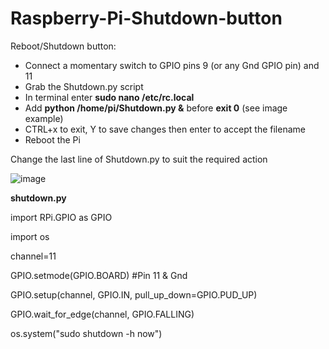 # Raspberry-Pi-Shutdown-button
Reboot/Shutdown button:
* Connect a momentary switch to GPIO pins 9 (or any Gnd GPIO pin) and 11
* Grab the Shutdown.py script
* In terminal enter **sudo nano /etc/rc.local**
* Add **python /home/pi/Shutdown.py &** before  **exit 0** (see image example)
* CTRL+x to exit, Y to save changes then enter to accept the filename
* Reboot the Pi

Change the last line of Shutdown.py to suit
the required action

![image](https://github.com/Mraanderson/Raspberry-Pi-Shutdown-button/assets/25564127/d7672b3a-ff1c-43f5-99a6-028757580ebb)


**shutdown.py**

import RPi.GPIO as GPIO

import os

channel=11

GPIO.setmode(GPIO.BOARD)
#Pin 11 & Gnd

GPIO.setup(channel, GPIO.IN, pull_up_down=GPIO.PUD_UP)

GPIO.wait_for_edge(channel, GPIO.FALLING)

os.system("sudo shutdown -h now")
